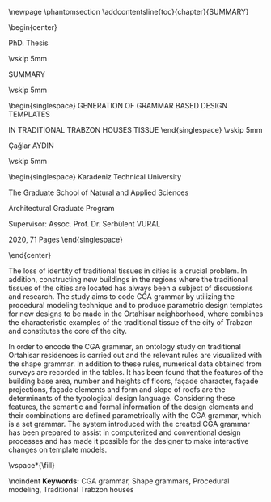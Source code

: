 \newpage
\phantomsection
\addcontentsline{toc}{chapter}{SUMMARY}


\begin{center}

PhD. Thesis

\vskip 5mm

SUMMARY

\vskip 5mm

\begin{singlespace}
GENERATION OF GRAMMAR BASED DESIGN TEMPLATES

IN TRADITIONAL TRABZON HOUSES TISSUE
\end{singlespace}
\vskip 5mm

Çağlar AYDIN

\vskip 5mm

\begin{singlespace}
Karadeniz Technical University

The Graduate School of Natural and Applied Sciences

Architectural Graduate Program

Supervisor: Assoc. Prof. Dr. Serbülent VURAL

2020, 71 Pages
\end{singlespace}

\end{center}


<!-- This is the abstract -->

The loss of identity of traditional tissues in cities is a crucial problem. In addition, constructing new buildings in the regions where the traditional tissues of the cities are located has always been a subject of discussions and research. The study aims to code CGA grammar by utilizing the procedural modeling technique and to produce parametric design templates for new designs to be made in the Ortahisar neighborhood, where combines the characteristic examples of the traditional tissue of the city of Trabzon and constitutes the core of the city.

In order to encode the CGA grammar, an ontology study on traditional Ortahisar residences is carried out and the relevant rules are visualized with the shape grammar. In addition to these rules, numerical data obtained from surveys are recorded in the tables. It has been found that the features of the building base area, number and heights of floors, façade character, façade projections, façade elements and  form and slope of roofs are the determinants of the typological design language. Considering these features, the semantic and formal information of the design elements and their combinations are defined parametrically with the CGA grammar, which is a set grammar. The system introduced with the created CGA grammar has been prepared to assist in computerized and conventional design processes and has made it possible for the designer to make interactive changes on template models.

\vspace*{\fill}

\noindent 
**Keywords:** CGA grammar, Shape grammars, Procedural modeling, Traditional Trabzon houses